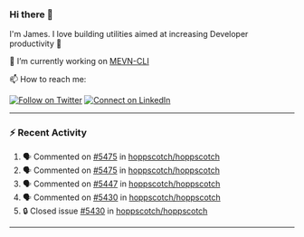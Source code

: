 ### Hi there 👋

I'm James. I love building utilities aimed at increasing Developer productivity :raised_hands: 

🔭 I’m currently working on [MEVN-CLI](https://github.com/madlabsinc/mevn-cli)

📫 How to reach me:

[![Follow on Twitter](https://img.shields.io/badge/--twitter?label=Twitter&logo=Twitter&style=social)](https://twitter.com/james_madhacks) [![Connect on LinkedIn](https://img.shields.io/badge/--linkedin?label=LinkedIn&logo=LinkedIn&style=social)](https://www.linkedin.com/in/jamesgeorge007)

---

### :zap: Recent Activity

<!--START_SECTION:activity-->
1. 🗣 Commented on [#5475](https://github.com/hoppscotch/hoppscotch/issues/5475#issuecomment-3388730196) in [hoppscotch/hoppscotch](https://github.com/hoppscotch/hoppscotch)
2. 🗣 Commented on [#5475](https://github.com/hoppscotch/hoppscotch/issues/5475#issuecomment-3388718646) in [hoppscotch/hoppscotch](https://github.com/hoppscotch/hoppscotch)
3. 🗣 Commented on [#5447](https://github.com/hoppscotch/hoppscotch/issues/5447#issuecomment-3381079266) in [hoppscotch/hoppscotch](https://github.com/hoppscotch/hoppscotch)
4. 🗣 Commented on [#5430](https://github.com/hoppscotch/hoppscotch/issues/5430#issuecomment-3381069296) in [hoppscotch/hoppscotch](https://github.com/hoppscotch/hoppscotch)
5. 🔒 Closed issue [#5430](https://github.com/hoppscotch/hoppscotch/issues/5430) in [hoppscotch/hoppscotch](https://github.com/hoppscotch/hoppscotch)
<!--END_SECTION:activity-->

---

<!--
**jamesgeorge007/jamesgeorge007** is a ✨ _special_ ✨ repository because its `README.md` (this file) appears on your GitHub profile.

Here are some ideas to get you started:

- 🌱 I’m currently learning ...
- 👯 I’m looking to collaborate on ...
- 🤔 I’m looking for help with ...
- 💬 Ask me about ...
- 😄 Pronouns: ...
- ⚡ Fun fact: ...
-->
